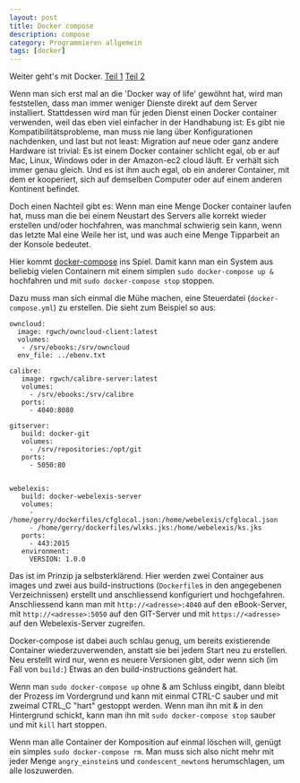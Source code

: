 ```yaml
---
layout: post
title: Docker compose
description: compose
category: Programmieren allgemein
tags: [docker]
---
```

Weiter geht's mit Docker. [Teil 1](/2015/06/Docker) [Teil 2](/2015/07/Docker2)

Wenn man sich erst mal an die 'Docker way of life' gewöhnt hat, wird man feststellen, dass man immer weniger Dienste 
direkt auf dem Server installiert. Stattdessen wird man für jeden Dienst einen Docker container verwenden, weil das
eben viel einfacher in der Handhabung ist: Es gibt nie Kompatibilitätsprobleme, man muss nie lang über Konfigurationen
nachdenken, und last but not least: Migration auf neue oder ganz andere Hardware ist trivial: Es ist einem Docker 
container schlicht egal, ob er auf Mac, Linux, Windows oder in der Amazon-ec2 cloud läuft. Er verhält sich immer genau 
gleich. Und es ist ihm auch egal, ob ein anderer Container, mit dem er kooperiert, sich auf demselben Computer oder auf einem
anderen Kontinent befindet.

Doch einen Nachteil gibt es: Wenn man eine Menge Docker container laufen hat, muss man die bei einem Neustart des Servers
alle korrekt wieder erstellen und/oder hochfahren, was manchmal schwierig sein kann, wenn das letzte Mal eine Weile her ist, und was auch
eine Menge Tipparbeit an der Konsole bedeutet.

Hier kommt [docker-compose](https://www.docker.com/docker-compose) ins Spiel. Damit kann man ein System aus beliebig
vielen Containern mit einem simplen `sudo docker-compose up &` hochfahren und mit `sudo docker-compose stop` stoppen.

Dazu muss man sich einmal die Mühe machen, eine Steuerdatei (`docker-compose.yml`) zu erstellen. Die sieht zum Beispiel so aus:

    owncloud:
      image: rgwch/owncloud-client:latest
      volumes:
       - /srv/ebooks:/srv/owncloud
      env_file: ../ebenv.txt
    
    calibre:
       image: rgwch/calibre-server:latest
       volumes:
         - /srv/ebooks:/srv/calibre
       ports:
         - 4040:8080
    
    gitserver:
       build: docker-git
       volumes:
         - /srv/repositories:/opt/git
       ports:
         - 5050:80
    
    
    webelexis:
       build: docker-webelexis-server
       volumes:
         - /home/gerry/dockerfiles/cfglocal.json:/home/webelexis/cfglocal.json
         - /home/gerry/dockerfiles/wlxks.jks:/home/webelexis/ks.jks
       ports:
         - 443:2015
       environment:
         VERSION: 1.0.0
         
Das ist im Prinzip ja selbsterklärend. Hier werden zwei Container aus images und zwei aus build-instructions (`Dockerfile`s in den
angegebenen Verzeichnissen) erstellt und anschliessend konfiguriert und hochgefahren. Anschliessend kann man mit 
`http://<adresse>:4040` auf den eBook-Server, mit `http://<adresse>:5050` auf den GIT-Server und mit 
`https://<adresse>` auf den Webelexis-Server zugreifen.

Docker-compose ist dabei auch schlau genug, um bereits existierende Container wiederzuverwenden, anstatt sie bei jedem Start
neu zu erstellen. Neu erstellt wird nur, wenn es neuere Versionen gibt, oder wenn sich (im Fall von `build:`) Etwas an
den build-instructions geändert hat.

Wenn man `sudo docker-compose up` ohne & am Schluss eingibt, dann bleibt der Prozess im Vordergrund und kann mit einmal CTRL-C
sauber und mit zweimal CTRL_C "hart" gestoppt werden. Wenn man ihn mit & in den Hintergrund schickt, kann man ihn mit
`sudo docker-compose stop` sauber und mit `kill` hart stoppen.

Wenn man alle Container der Komposition auf einmal löschen will, genügt ein simples `sudo docker-compose rm`. Man muss sich
also nicht mehr mit jeder Menge `angry_einstein`s und `condescent_newton`s herumschlagen, um alle loszuwerden.

